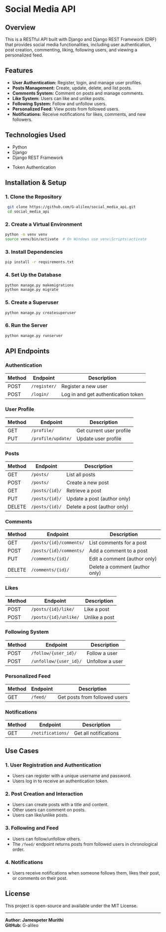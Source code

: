 # Social Media API

## Overview

This is a RESTful API built with Django and Django REST Framework (DRF) that provides social media functionalities, including user authentication, post creation, commenting, liking, following users, and viewing a personalized feed.

## Features

- **User Authentication:** Register, login, and manage user profiles.
- **Posts Management:** Create, update, delete, and list posts.
- **Comments System:** Comment on posts and manage comments.
- **Like System:** Users can like and unlike posts.
- **Following System:** Follow and unfollow users.
- **Personalized Feed:** View posts from followed users.
- **Notifications:** Receive notifications for likes, comments, and new followers.

## Technologies Used

- Python
- Django
- Django REST Framework
<!-- - PostgreSQL (Database) -->
- Token Authentication

## Installation & Setup

### 1. Clone the Repository

```bash
 git clone https://github.com/G-alileo/social_media_api.git
 cd social_media_api
```

### 2. Create a Virtual Environment

```bash
python -m venv venv
source venv/bin/activate  # On Windows use venv\Scripts\activate
```

### 3. Install Dependencies

```bash
pip install -r requirements.txt
```

### 4. Set Up the Database

```bash
python manage.py makemigrations
python manage.py migrate
```

### 5. Create a Superuser

```bash
python manage.py createsuperuser
```

### 6. Run the Server

```bash
python manage.py runserver
```

## API Endpoints

### Authentication

| Method | Endpoint     | Description                         |
| ------ | ------------ | ----------------------------------- |
| POST   | `/register/` | Register a new user                 |
| POST   | `/login/`    | Log in and get authentication token |

### User Profile

| Method | Endpoint           | Description              |
| ------ | ------------------ | ------------------------ |
| GET    | `/profile/`        | Get current user profile |
| PUT    | `/profile/update/` | Update user profile      |

### Posts

| Method | Endpoint       | Description                 |
| ------ | -------------- | --------------------------- |
| GET    | `/posts/`      | List all posts              |
| POST   | `/posts/`      | Create a new post           |
| GET    | `/posts/{id}/` | Retrieve a post             |
| PUT    | `/posts/{id}/` | Update a post (author only) |
| DELETE | `/posts/{id}/` | Delete a post (author only) |

### Comments

| Method | Endpoint                | Description                    |
| ------ | ----------------------- | ------------------------------ |
| GET    | `/posts/{id}/comments/` | List comments for a post       |
| POST   | `/posts/{id}/comments/` | Add a comment to a post        |
| PUT    | `/comments/{id}/`       | Edit a comment (author only)   |
| DELETE | `/comments/{id}/`       | Delete a comment (author only) |

### Likes

| Method | Endpoint              | Description   |
| ------ | --------------------- | ------------- |
| POST   | `/posts/{id}/like/`   | Like a post   |
| POST   | `/posts/{id}/unlike/` | Unlike a post |

### Following System

| Method | Endpoint               | Description     |
| ------ | ---------------------- | --------------- |
| POST   | `/follow/{user_id}/`   | Follow a user   |
| POST   | `/unfollow/{user_id}/` | Unfollow a user |

### Personalized Feed

| Method | Endpoint | Description                   |
| ------ | -------- | ----------------------------- |
| GET    | `/feed/` | Get posts from followed users |

### Notifications

| Method | Endpoint          | Description           |
| ------ | ----------------- | --------------------- |
| GET    | `/notifications/` | Get all notifications |

## Use Cases

### 1. **User Registration and Authentication**

- Users can register with a unique username and password.
- Users log in to receive an authentication token.

### 2. **Post Creation and Interaction**

- Users can create posts with a title and content.
- Other users can comment on posts.
- Users can like/unlike posts.

### 3. **Following and Feed**

- Users can follow/unfollow others.
- The `/feed/` endpoint returns posts from followed users in chronological order.

### 4. **Notifications**

- Users receive notifications when someone follows them, likes their post, or comments on their post.

## License

This project is open-source and available under the MIT License.

---

**Author: Jamespeter Murithi**\
**GitHub:** G-alileo

